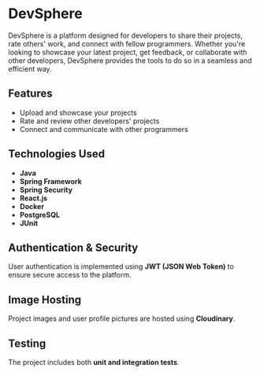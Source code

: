 # DevSphere

DevSphere is a platform designed for developers to share their projects, rate others' work, and connect with fellow programmers. Whether you're looking to showcase your latest project, get feedback, or collaborate with other developers, DevSphere provides the tools to do so in a seamless and efficient way.

## Features
- Upload and showcase your projects
- Rate and review other developers' projects
- Connect and communicate with other programmers

## Technologies Used
- **Java**
- **Spring Framework**
- **Spring Security**
- **React.js**
- **Docker**
- **PostgreSQL**
- **JUnit**

## Authentication & Security
User authentication is implemented using **JWT (JSON Web Token)** to ensure secure access to the platform.

## Image Hosting
Project images and user profile pictures are hosted using **Cloudinary**.
## Testing
The project includes both **unit and integration tests**.
